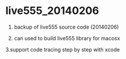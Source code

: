 live555_20140206
================

1. backup of live555 source code (20140206)

2. can used to build live555 library for macosx

3.support code tracing step by step with xcode

